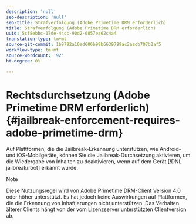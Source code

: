 ```yaml
---
description: 'null'
seo-description: 'null'
seo-title: Strafverfolgung (Adobe Primetime DRM erforderlich)
title: Strafverfolgung (Adobe Primetime DRM erforderlich)
uuid: 5cf8ebbc-17de-44cc-90d2-0857ea62c4a4
translation-type: tm+mt
source-git-commit: 1b9792a10ad606b99b6639799ac2aacb707b2af5
workflow-type: tm+mt
source-wordcount: '92'
ht-degree: 0%

---
```



# Rechtsdurchsetzung (Adobe Primetime DRM erforderlich){#jailbreak-enforcement-requires-adobe-primetime-drm}

Auf Plattformen, die die Jailbreak-Erkennung unterstützen, wie Android- und iOS-Mobilgeräte, können Sie die Jailbreak-Durchsetzung aktivieren, um die Wiedergabe von Inhalten zu deaktivieren, wenn auf dem Gerät [!DNL jailbreak/root] erkannt wurde.

>[!NOTE]
>
>Diese Nutzungsregel wird von Adobe Primetime DRM-Client Version 4.0 oder höher unterstützt. Es hat jedoch keine Auswirkungen auf Plattformen, die die Erkennung von Inhaftierungen nicht unterstützen. Das Verhalten älterer Clients hängt von der vom Lizenzserver unterstützten Clientversion ab.

